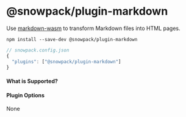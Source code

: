 # @snowpack/plugin-markdown

Use [markdown-wasm](https://github.com/rsms/markdown-wasm) to transform Markdown files into HTML pages.

```
npm install --save-dev @snowpack/plugin-markdown
```

```js
// snowpack.config.json
{
  "plugins": ["@snowpack/plugin-markdown"]
}
```

#### What is Supported?

#### Plugin Options

None
